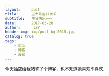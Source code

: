 ```yaml
---
layout:     post
title:      王大菲生日快乐
subtitle:   生日快乐~~~
date:       2017-03-28
author:      LZY  
header-img: img/post-bg-2015.jpg
catalog: true
tags:
    - 生活
    - 博客
    - 漫谈
---
```



今天抽空给我猪整了个博客，也不知道她喜欢不喜欢.






